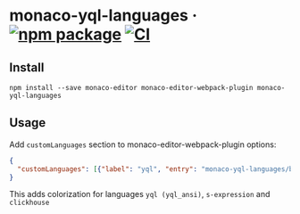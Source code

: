 # monaco-yql-languages &middot; [![npm package](https://img.shields.io/npm/v/monaco-yql-languages)](https://www.npmjs.com/package/monaco-yql-languages) [![CI](https://img.shields.io/github/actions/workflow/status/ydb-platform/monaco-yql-languages/.github/workflows/ci.yml?label=CI&logo=github)](https://github.com/ydb-platform/monaco-yql-languages/actions/workflows/ci.yml?query=branch:main)

## Install

```
npm install --save monaco-editor monaco-editor-webpack-plugin monaco-yql-languages
```

## Usage

Add `customLanguages` section to monaco-editor-webpack-plugin options:

```json
{
  "customLanguages": [{"label": "yql", "entry": "monaco-yql-languages/build/monaco.contribution"}]
}
```

This adds colorization for languages `yql (yql_ansi)`, `s-expression` and `clickhouse`
